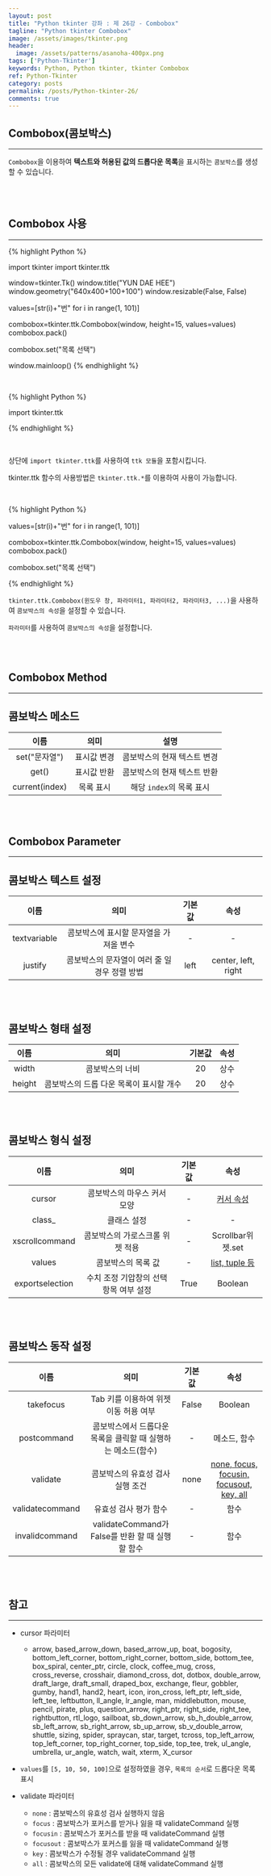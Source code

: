 ```yaml
---
layout: post
title: "Python tkinter 강좌 : 제 26강 - Combobox"
tagline: "Python tkinter Combobox"
image: /assets/images/tkinter.png
header:
  image: /assets/patterns/asanoha-400px.png
tags: ['Python-Tkinter']
keywords: Python, Python tkinter, tkinter Combobox
ref: Python-Tkinter
category: posts
permalink: /posts/Python-tkinter-26/
comments: true
---
```


## Combobox(콤보박스) ##
----------

`Combobox`을 이용하여 **텍스트와 허용된 값의 드롭다운 목록**을 표시하는 `콤보박스`를 생성할 수 있습니다.

<br>
<br>

## Combobox 사용 ##
----------
{% highlight Python %}

import tkinter
import tkinter.ttk

window=tkinter.Tk()
window.title("YUN DAE HEE")
window.geometry("640x400+100+100")
window.resizable(False, False)

values=[str(i)+"번" for i in range(1, 101)] 

combobox=tkinter.ttk.Combobox(window, height=15, values=values)
combobox.pack()

combobox.set("목록 선택")

window.mainloop()
{% endhighlight %}

<br>

{% highlight Python %}

import tkinter.ttk

{% endhighlight %}

<br>

상단에 `import tkinter.ttk`를 사용하여 `ttk 모듈`을 포함시킵니다.

tkinter.ttk 함수의 사용방법은 `tkinter.ttk.*`를 이용하여 사용이 가능합니다.

<br>

{% highlight Python %}

values=[str(i)+"번" for i in range(1, 101)] 

combobox=tkinter.ttk.Combobox(window, height=15, values=values)
combobox.pack()

combobox.set("목록 선택")

{% endhighlight %}


`tkinter.ttk.Combobox(윈도우 창, 파라미터1, 파라미터2, 파라미터3, ...)`을 사용하여 `콤보박스의 속성`을 설정할 수 있습니다.

`파라미터`를 사용하여 `콤보박스의 속성`을 설정합니다.

<br>
<br>

## Combobox Method ##
----------

## 콤보박스 메소드 ##

|              이름              |       의미       |                       설명                      |
|:------------------------------:|:----------------:|:-----------------------------------------------:|
|     set("문자열")    |    표시값 변경 |       콤보박스의 현재 텍스트 변경       |
|     get()    |    표시값 반환 |       콤보박스의 현재 텍스트 반환       |
| current(index) |    목록 표시   | 해당 `index`의 목록 표시 |

<br>
<br>

## Combobox Parameter ##
----------

## 콤보박스 텍스트 설정 ##

|      이름      |               의미               |      기본값      |                    속성                    |
|:--------------:|:--------------------------------:|:----------------:|:------------------------------------------:|
| textvariable | 콤보박스에 표시할 문자열을 가져올 변수 | - | - |
| justify | 콤보박스의 문자열이 여러 줄 일 경우 정렬 방법 | left | center, left, right |

<br>
<br>

## 콤보박스 형태 설정 ##

|      이름      |               의미               |      기본값      |                    속성                    |
|:--------------:|:--------------------------------:|:----------------:|:------------------------------------------:|
| width | 콤보박스의 너비 | 20 | 상수 |
| height | 콤보박스의 드롭 다운 목록이 표시할 개수 | 20 | 상수 |

<br>
<br>

## 콤보박스 형식 설정 ##

|   이름   |                           의미                          |     기본값    |                                          속성                                          |
|:--------:|:-------------------------------------------------------:|:-------------:|:--------------------------------------------------------------------------------------:|
|  cursor  |      콤보박스의 마우스 커서 모양                 |       -       |                                    [커서 속성](#reference-1)                                   |
|  class_  |      클래스 설정                 |       -       |      -    |  
|   xscrollcommand  |          콤보박스의 가로스크롤 위젯 적용            | - |          Scrollbar위젯.set |
|   values |            콤보박스의 목록 값            | - |          [list, tuple 등](#reference-2)            |
|  exportselection |     수치 조정 기압창의 선택 항목 여부 설정   |    True    |      Boolean        |

<br>
<br>

## 콤보박스 동작 설정 ##


|         이름        |              의미              |         기본값        | 속성 |
|:-------------------:|:------------------------------:|:-----------------:|:----:|
|    takefocus |    Tab 키를 이용하여 위젯 이동 허용 여부  | False |  Boolean |
|    postcommand |    콤보박스에서 드롭다운 목록을 클릭할 때 실행하는 메소드(함수)   | - |  메소드, 함수 |
|    validate |    콤보박스의 유효성 검사 실행 조건  | none |  [none, focus, focusin, focusout, key, all](#reference-3) |
|    validatecommand |   유효성 검사 평가 함수  | - |  함수 |
|    invalidcommand |    validateCommand가 False를 반환 할 때 실행할 함수 | - |  함수  |

<br>
<br>

## 참고 ##
----------


<a id="reference-1"></a>

* cursor 파라미터

    - arrow, based_arrow_down, based_arrow_up, boat, bogosity, bottom_left_corner, bottom_right_corner, bottom_side, bottom_tee, box_spiral, center_ptr, circle, clock,	coffee_mug, cross, cross_reverse, crosshair, diamond_cross, dot, dotbox, double_arrow, draft_large, draft_small, draped_box, exchange, fleur, gobbler, gumby, hand1, hand2, heart, icon, iron_cross, left_ptr, left_side, left_tee, leftbutton, ll_angle, lr_angle, man, middlebutton, mouse, pencil, pirate, plus, question_arrow, right_ptr, right_side, right_tee, rightbutton, rtl_logo, sailboat, sb_down_arrow, sb_h_double_arrow, sb_left_arrow, sb_right_arrow, sb_up_arrow, sb_v_double_arrow, shuttle, sizing, spider, spraycan, star, target, tcross, top_left_arrow, top_left_corner, top_right_corner, top_side, top_tee, trek, ul_angle, umbrella, ur_angle, watch, wait, xterm, X_cursor

<a id="reference-2"></a>

* `values`를 `[5, 10, 50, 100]`으로 설정하였을 경우, `목록의 순서`로 드롭다운 목록 표시

<a id="reference-3"></a>

* validate 파라미터

    - `none` : 콤보박스의 유효성 검사 실행하지 않음
    - `focus` : 콤보박스가 포커스를 받거나 잃을 때 validateCommand 실행
    - `focusin` : 콤보박스가 포커스를 받을 때 validateCommand 실행
    - `focusout` : 콤보박스가 포커스를 잃을 때 validateCommand 실행
    - `key` : 콤보박스가 수정될 경우 validateCommand 실행
    - `all` : 콤보박스의 모든 validate에 대해 validateCommand 실행

